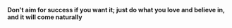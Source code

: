 **Don't aim for success if you want it; just do what you love and believe in, and it will come naturally**
